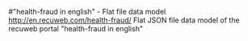 #"health-fraud in english" - Flat file data model
http://en.recuweb.com/health-fraud/
Flat JSON file data model of the recuweb portal "health-fraud in english"
